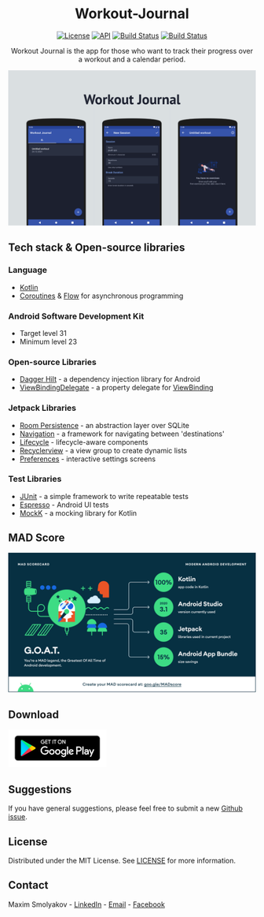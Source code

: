 <h1 align="center">Workout-Journal</h1>

<p align="center">
  <a href="https://opensource.org/licenses/MIT"><img alt="License" src="https://img.shields.io/badge/Licence-MIT-green?style=flat"/></a>
  <a href="https://android-arsenal.com/api?level=23"><img alt="API" src="https://img.shields.io/badge/API-23%2B-blue.svg?style=flat"/></a>
  <a href="https://github.com/merklol/Workout-Journal/actions"><img alt="Build Status" src="https://github.com/merklol/Workout-Journal/actions/workflows/pull-request.yml/badge.svg"/></a> 
  <a href="https://kotlinlang.org"><img alt="Build Status" src="https://img.shields.io/badge/Language-Kotlin-blue"/></a> 
</p>

<p align="center">  
Workout Journal is the app for those who want to track their progress over a workout and a calendar period.
</p>

<p align="center">
<img src="images/screenshot.png"/>
</p>

## Tech stack & Open-source libraries

### Language

- [Kotlin](https://kotlinlang.org)
- [Coroutines](https://kotlinlang.org/docs/coroutines-overview.html) & [Flow](https://kotlinlang.org/docs/flow.html) for asynchronous programming

### Android Software Development Kit 

- Target level 31
- Minimum level 23

### Open-source Libraries

- [Dagger Hilt](https://dagger.dev/hilt/) - a dependency injection library for Android
- [ViewBindingDelegate](https://github.com/kirich1409/ViewBindingPropertyDelegate) - a property delegate for [ViewBinding](https://developer.android.com/topic/libraries/view-binding)

### Jetpack Libraries

- [Room Persistence](https://developer.android.com/jetpack/androidx/releases/room) - an abstraction layer over SQLite
- [Navigation](https://developer.android.com/jetpack/androidx/releases/navigation) - a framework for navigating between 'destinations' 
- [Lifecycle](https://developer.android.com/jetpack/androidx/releases/lifecycle) - lifecycle-aware components
- [Recyclerview](https://developer.android.com/jetpack/androidx/releases/recyclerview) - a view group to create dynamic lists
- [Preferences](https://developer.android.com/jetpack/androidx/releases/preference) - interactive settings screens 

### Test Libraries

- [JUnit](https://junit.org/junit4/) - a simple framework to write repeatable tests
- [Espresso](https://developer.android.com/training/testing/espresso) - Android UI tests
- [MockK](https://mockk.io) - a mocking library for Kotlin

## MAD Score

![summary](images/mad_scorecard.png)

## Download

[<img src="images/google-play-badge.png" width="200"/>](https://play.google.com/store/apps/details?id=com.maximcode.mccalculator)

## Suggestions

If you have general suggestions, please feel free to submit a new [Github issue](https://github.com/merklol/Workout-Journal/issues/new).

## License

Distributed under the MIT License. See [LICENSE](LICENSE.md) for more information.

## Contact

Maxim Smolyakov - [LinkedIn](https://linkedin.com/in/maxim-smolyakov-8945211a5) - [Email](mailto:sm.makism@icloud.com) - [Facebook](https://www.facebook.com/merk.merklol)